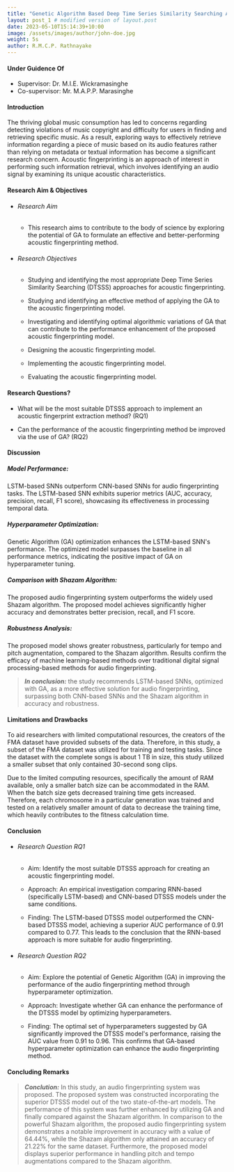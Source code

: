 ```yaml
---
title: "Genetic Algorithm Based Deep Time Series Similarity Searching Approach for Acoustic Fingerprinting"
layout: post_1 # modified version of layout.post
date: 2023-05-10T15:14:39+10:00
image: /assets/images/author/john-doe.jpg
weight: 5s
author: R.M.C.P. Rathnayake
---
```


#### Under Guidence Of
* Supervisor: Dr. M.I.E. Wickramasinghe
* Co-supervisor: Mr. M.A.P.P. Marasinghe

#### Introduction 
The thriving global music consumption has led to concerns regarding detecting
violations of music copyright and difficulty for users in finding and retrieving
specific music. As a result, exploring ways to effectively retrieve information
regarding a piece of music based on its audio features rather than relying on
metadata or textual information has become a significant research concern.
Acoustic fingerprinting is an approach of interest in performing such information
retrieval, which involves identifying an audio signal by examining its unique
acoustic characteristics.

#### Research Aim & Objectives

- ###### Research Aim
  - This research aims to contribute to the body of science by exploring the potential
    of GA to formulate an effective and better-performing acoustic fingerprinting
    method.
  
- ###### Research Objectives
  - Studying and identifying the most appropriate Deep Time Series Similarity
    Searching (DTSSS) approaches for acoustic fingerprinting.

  - Studying and identifying an effective method of applying the GA to the
    acoustic fingerprinting model.

  - Investigating and identifying optimal algorithmic variations of GA that
    can contribute to the performance enhancement of the proposed acoustic
    fingerprinting model.

  - Designing the acoustic fingerprinting model.

  - Implementing the acoustic fingerprinting model.

  - Evaluating the acoustic fingerprinting model.

#### Research Questions?
- What will be the most suitable DTSSS approach to implement an acoustic
  fingerprint extraction method? (RQ1)

- Can the performance of the acoustic fingerprinting method be improved via
  the use of GA? (RQ2)

#### Discussion

##### Model Performance:

LSTM-based SNNs outperform CNN-based SNNs for audio fingerprinting tasks.
The LSTM-based SNN exhibits superior metrics (AUC, accuracy, precision, recall, F1 score), showcasing its effectiveness in processing temporal data.

##### Hyperparameter Optimization:

Genetic Algorithm (GA) optimization enhances the LSTM-based SNN's performance.
The optimized model surpasses the baseline in all performance metrics, indicating the positive impact of GA on hyperparameter tuning.

##### Comparison with Shazam Algorithm:

The proposed audio fingerprinting system outperforms the widely used Shazam algorithm.
The proposed model achieves significantly higher accuracy and demonstrates better precision, recall, and F1 score.

##### Robustness Analysis:

The proposed model shows greater robustness, particularly for tempo and pitch augmentation, compared to the Shazam algorithm.
Results confirm the efficacy of machine learning-based methods over traditional digital signal processing-based methods for audio fingerprinting.

> **_In conclusion:_** the study recommends LSTM-based SNNs, optimized with GA, as a more effective solution for audio fingerprinting, surpassing both CNN-based SNNs and the Shazam algorithm in accuracy and robustness.

#### Limitations and Drawbacks
To aid researchers with limited computational resources, the creators of the FMA
dataset have provided subsets of the data. Therefore, in this study, a subset of
the FMA dataset was utilized for training and testing tasks. Since the dataset
with the complete songs is about 1 TB in size, this study utilized a smaller subset
that only contained 30-second song clips.

Due to the limited computing resources, specifically the amount of RAM
available, only a smaller batch size can be accommodated in the RAM. When
the batch size gets decreased training time gets increased. Therefore, each
chromosome in a particular generation was trained and tested on a relatively
smaller amount of data to decrease the training time, which heavily contributes
to the fitness calculation time.

#### Conclusion
- ###### Research Question RQ1
  - Aim: Identify the most suitable DTSSS approach for creating an acoustic fingerprinting model.

  - Approach: An empirical investigation comparing RNN-based (specifically LSTM-based) and CNN-based      DTSSS models under the same conditions.

  - Finding: The LSTM-based DTSSS model outperformed the CNN-based DTSSS model, achieving a superior AUC performance of 0.91 compared to 0.77. This leads to the conclusion that the RNN-based approach is more suitable for audio fingerprinting.

- ###### Research Question RQ2
  - Aim: Explore the potential of Genetic Algorithm (GA) in improving the performance of the audio fingerprinting method through hyperparameter optimization.

  - Approach: Investigate whether GA can enhance the performance of the DTSSS model by optimizing hyperparameters.

  - Finding: The optimal set of hyperparameters suggested by GA significantly improved the DTSSS model's performance, raising the AUC value from 0.91 to 0.96. This confirms that GA-based hyperparameter optimization can enhance the audio fingerprinting method.

#### Concluding Remarks
> **_Conclution:_** In this study, an audio fingerprinting system was proposed. The proposed
system was constructed incorporating the superior DTSSS model out of the two
state-of-the-art models. The performance of this system was further enhanced by
utilizing GA and finally compared against the Shazam algorithm. In comparison
to the powerful Shazam algorithm, the proposed audio fingerprinting system
demonstrates a notable improvement in accuracy with a value of 64.44%, while
the Shazam algorithm only attained an accuracy of 21.22% for the same dataset.
Furthermore, the proposed model displays superior performance in handling pitch
and tempo augmentations compared to the Shazam algorithm.